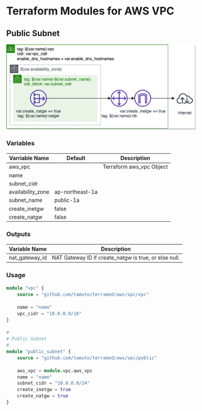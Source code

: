 # Terraform Modules for AWS VPC

## Public Subnet

![public_vpc](../_img/public_vpc.png)

### Variables

| Varriable Name    | Default         | Description              |
| ----------------- | --------------- | ------------------------ |
| aws_vpc           |                 | Terraform aws_vpc Object |
| name              |                 |                          |
| subnet_cidr       |                 |                          |
| availability_zone | ap-northeast-1a |                          |
| subnet_name       | public-1a       |                          |
| create_inetgw     | false           |                          |
| create_natgw      | false           |                          |

### Outputs

| Variable Name  | Description                                           |
| -------------- | ----------------------------------------------------- |
| nat_gateway_id | NAT Gateway ID if create_natgw is true, or else null. |

### Usage

```terraform
module "vpc" {
    source = "github.com/tamuto/terramod/aws/vpc/vpc"

    name = "name"
    vpc_cidr = "10.0.0.0/16"
}

#
# Public Subnet
#
module "public_subnet" {
    source = "github.com/tamuto/terramod/aws/vpc/public"

    aws_vpc = module.vpc.aws_vpc
    name = "name"
    subnet_cidr = "10.0.0.0/24"
    create_inetgw = true
    create_natgw = true
}
```
